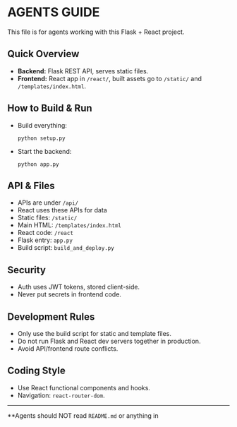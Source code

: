 # AGENTS GUIDE

This file is for agents working with this Flask + React project.

## Quick Overview

- **Backend:** Flask REST API, serves static files.
- **Frontend:** React app in `/react/`, built assets go to `/static/` and `/templates/index.html`.

## How to Build & Run

- Build everything:  
  ```
  python setup.py
  ```
- Start the backend:  
  ```
  python app.py
  ```

## API & Files

- APIs are under `/api/`
- React uses these APIs for data
- Static files: `/static/`
- Main HTML: `/templates/index.html`
- React code: `/react`
- Flask entry: `app.py`
- Build script: `build_and_deploy.py`

## Security

- Auth uses JWT tokens, stored client-side.
- Never put secrets in frontend code.

## Development Rules

- Only use the build script for static and template files.
- Do not run Flask and React dev servers together in production.
- Avoid API/frontend route conflicts.

## Coding Style

- Use React functional components and hooks.
- Navigation: `react-router-dom`.

---

**Agents should NOT read `README.md` or anything in